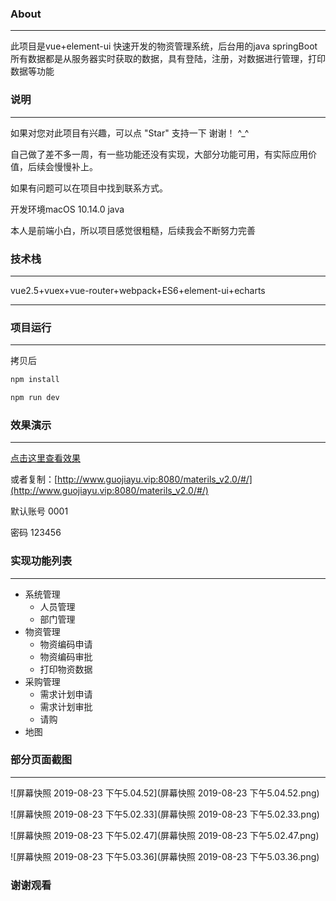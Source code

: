 ### About

---

此项目是vue+element-ui 快速开发的物资管理系统，后台用的java springBoot 所有数据都是从服务器实时获取的数据，具有登陆，注册，对数据进行管理，打印数据等功能



### 说明

---

如果对您对此项目有兴趣，可以点 "Star" 支持一下 谢谢！ ^_^

自己做了差不多一周，有一些功能还没有实现，大部分功能可用，有实际应用价值，后续会慢慢补上。

如果有问题可以在项目中找到联系方式。

开发环境macOS 10.14.0   java

本人是前端小白，所以项目感觉很粗糙，后续我会不断努力完善



### 技术栈

---

vue2.5+vuex+vue-router+webpack+ES6+element-ui+echarts

---



### 项目运行

---



拷贝后

~~~javascript
npm install

npm run dev
~~~





### 效果演示

---



[点击这里查看效果]([http://www.guojiayu.vip:8080/materils_v2.0/#/](http://www.guojiayu.vip:8080/materils_v2.0/#/))

或者复制：[http://www.guojiayu.vip:8080/materils_v2.0/#/](http://www.guojiayu.vip:8080/materils_v2.0/#/)

默认账号 0001 

密码 123456



### 实现功能列表

---

* 系统管理
  - 人员管理
  - 部门管理
* 物资管理
  - 物资编码申请
  - 物资编码审批
  - 打印物资数据
* 采购管理
  - 需求计划申请
  - 需求计划审批
  - 请购
* 地图



### 部分页面截图

---

 ![屏幕快照 2019-08-23 下午5.04.52](屏幕快照 2019-08-23 下午5.04.52.png)



 ![屏幕快照 2019-08-23 下午5.02.33](屏幕快照 2019-08-23 下午5.02.33.png)

 ![屏幕快照 2019-08-23 下午5.02.47](屏幕快照 2019-08-23 下午5.02.47.png)

 ![屏幕快照 2019-08-23 下午5.03.36](屏幕快照 2019-08-23 下午5.03.36.png)





### 谢谢观看

